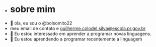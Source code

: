 - # sobre mim
- 🔰  ola, eu sou o @bolsomito22
- meu email de contato e guilherme.colodel.silva@escola.pr.gov.br
- 🔰 Eu estou interessado em aprender a programar novas linguagens.
- 🔰 Eu estou aprendendo a programar recentemente a linguagem     
